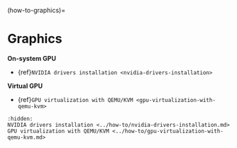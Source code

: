 (how-to-graphics)=

# Graphics



**On-system GPU**

* {ref}`NVIDIA drivers installation <nvidia-drivers-installation>`


**Virtual GPU**

* {ref}`GPU virtualization with QEMU/KVM <gpu-virtualization-with-qemu-kvm>`

```{toctree}
:hidden:
NVIDIA drivers installation <../how-to/nvidia-drivers-installation.md>
GPU virtualization with QEMU/KVM <../how-to/gpu-virtualization-with-qemu-kvm.md>
```